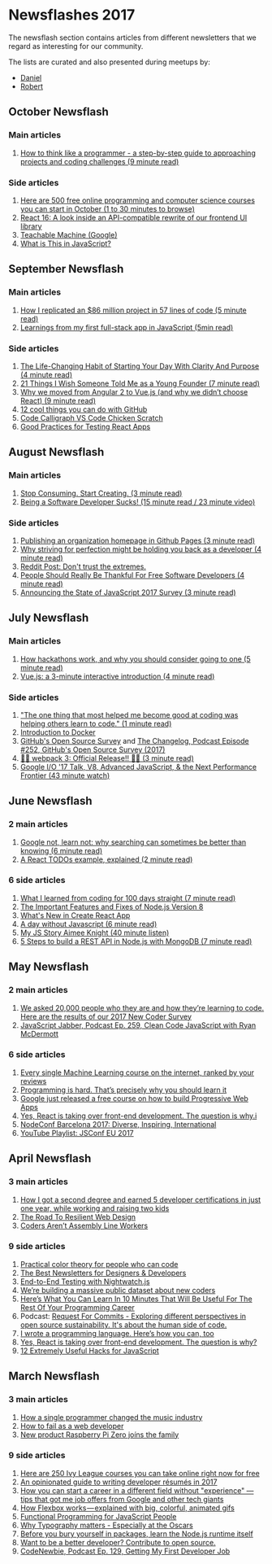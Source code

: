 # Newsflashes 2017

The newsflash section contains articles from different newsletters that we regard as interesting for our community.

The lists are curated and also presented during meetups by:
- [Daniel](https://github.com/DDCreationStudios)
- [Robert](https://github.com/robeerob)

## October Newsflash

### Main articles
1. [How to think like a programmer - a step-by-step guide to approaching projects and coding challenges (9 minute read)](https://fcc.im/2kKi8RZ)


### Side articles
1. [Here are 500 free online programming and computer science courses you can start in October (1 to 30 minutes to browse)](https://fcc.im/2yjrWYG)
1. [React 16: A look inside an API-compatible rewrite of our frontend UI library](https://code.facebook.com/posts/1716776591680069/react-16-a-look-inside-an-api-compatible-rewrite-of-our-frontend-ui-library/)
1. [
Teachable Machine (Google)](https://teachablemachine.withgoogle.com/?utm_campaign=Revue%20newsletter&utm_medium=Newsletter&utm_source=The%20Wild%20Week%20in%20AI)
1. [What is This in JavaScript?](https://developer.telerik.com/topics/web-development/what-is-this-in-javascript/)


## September Newsflash

### Main articles
1. [How I replicated an $86 million project in 57 lines of code (5 minute read)](https://medium.freecodecamp.org/how-i-replicated-an-86-million-project-in-57-lines-of-code-277031330ee9)
2. [Learnings from my first full-stack app in JavaScript (5min read)](https://medium.com/@ddcreationstudi/learnings-from-my-first-full-stack-app-in-javascript-fbb5656af39f)

### Side articles
1. [The Life-Changing Habit of Starting Your Day With Clarity And Purpose (4 minute read)](https://medium.com/personal-growth/the-life-changing-habit-of-starting-your-day-with-clarity-and-purpose-b90cb80eb7f)
2. [21 Things I Wish Someone Told Me as a Young Founder (7 minute read)](https://hackernoon.com/21-things-i-wish-someone-told-me-as-a-young-founder-b5dc6bb92d49)
3. [Why we moved from Angular 2 to Vue.js (and why we didn’t choose React) (9 minute read)](https://medium.com/reverdev/why-we-moved-from-angular-2-to-vue-js-and-why-we-didnt-choose-react-ef807d9f4163)
4. [12 cool things you can do with GitHub](https://hackernoon.com/12-cool-things-you-can-do-with-github-f3e0424cf2f0)
5. [Code Calligraph VS Code Chicken Scratch
](https://medium.freecodecamp.org/what-is-shitty-code-handwriting-ae7c00708b)
6. [Good Practices for Testing React Apps
](https://medium.com/@TuckerConnelly/good-practices-for-testing-react-apps-3a64154fa3b1)

## August Newsflash

### Main articles
1. [Stop Consuming. Start Creating. (3 minute read)](https://medium.com/the-mission/stop-consuming-start-creating-f992bf66f7e0)
2. [Being a Software Developer Sucks! (15 minute read / 23 minute video)](https://guyrobottv.wordpress.com/2017/03/14/being-a-software-developer-sucks/)

### Side articles
1. [Publishing an organization homepage in Github Pages (3 minute read)](https://medium.com/@ddcreationstudi/publishing-an-organization-homepage-on-github-pages-347dbd700f4e)
2. [Why striving for perfection might be holding you back as a developer (4 minute read)](https://fcc.im/2vVuqvN)
3. [Reddit Post: Don't trust the extremes.](https://www.reddit.com/r/cscareerquestions/comments/6tista/dont_trust_the_extremes/)
4. [People Should Really Be Thankful For Free Software Developers (4 minute read)](https://fosspost.org/opinions/people-be-thankful-for-free-software-developers)
5. [Announcing the State of JavaScript 2017 Survey (3 minute read)](https://medium.freecodecamp.org/announcing-the-state-of-javascript-2017-survey-13e8742270d5)

## July Newsflash

### Main articles
1. [How hackathons work, and why you should consider going to one (5 minute read)](https://fcc.im/2tkPM16)
2. [Vue.js: a 3-minute interactive introduction (4 minute read)](https://medium.freecodecamp.org/learn-basic-vue-js-crash-course-guide-vue-tutorial-e3da361c635)

### Side articles
1. ["The one thing that most helped me become good at coding was helping others learn to code." (1 minute read) ](https://fcc.im/2rG9vam)
2. [Introduction to Docker](http://blog.scottlowe.org/2014/03/11/a-quick-introduction-to-docker/)
3. [GitHub's Open Source Survey](http://opensourcesurvey.org/2017/) and [The Changelog, Podcast Episode #252, GitHub's Open Source Survey (2017)](https://changelog.com/podcast/252)
4. [🍾🚀 webpack 3: Official Release!! 🚀🍾 (3 minute read)](https://medium.com/webpack/webpack-3-official-release-15fd2dd8f07b)
5. [Google I/O '17 Talk, V8, Advanced JavaScript, & the Next Performance Frontier (43 minute watch)](https://www.youtube.com/watch?v=EdFDJANJJLs)


## June Newsflash

### 2 main articles
1. [Google not, learn not: why searching can sometimes be better than knowing (6 minute read)](https://fcc.im/2qFUaKg)
1. [A React TODOs example, explained (2 minute read)](https://hackernoon.com/a-react-todos-example-explained-6df53cdebed1)


### 6 side articles
1. [What I learned from coding for 100 days straight (7 minute read)](https://fcc.im/2rloKpL)
2. [The Important Features and Fixes of Node.js Version 8](https://blog.risingstack.com/important-features-fixes-node-js-version-8/?utm_source=RisingStack+Community&utm_campaign=fcd20481ac-EMAIL_CAMPAIGN_2017_06_02&utm_medium=email&utm_term=0_53474ac0b8-fcd20481ac-474938621)
3. [What's New in Create React App](https://facebook.github.io/react/blog/2017/05/18/whats-new-in-create-react-app.html?utm_campaign=Fullstack%2BReact&utm_medium=email&utm_source=Fullstack_React_66)
4. [A day without Javascript (6 minute read)](https://sonniesedge.co.uk/blog/a-day-without-javascript)
5. [My JS Story Aimee Knight (40 minute listen)](https://devchat.tv/js-jabber/my-js-story-aimee-knight)
6. [5 Steps to build a REST API in Node.js with MongoDB (7 minute read)](https://medium.com/@ddcreationstudi/5-steps-to-build-a-rest-api-in-node-js-with-mongodb-e1f2113a39bd)


## May Newsflash

### 2 main articles
1. [We asked 20,000 people who they are and how they’re learning to code. Here are the results of our 2017 New Coder Survey](https://fcc.im/2p1yWpv)
1. [JavaScript Jabber, Podcast Ep. 259, Clean Code JavaScript with Ryan McDermott](https://devchat.tv/js-jabber/clean-code-javascript-with-ryan-mcdermott)

### 6 side articles
1. [Every single Machine Learning course on the internet, ranked by your reviews](https://fcc.im/2pJRNT3)
1. [Programming is hard. That’s precisely why you should learn it](https://fcc.im/2qiUazp)
1. [Google just released a free course on how to build Progressive Web Apps](https://fcc.im/2ppTsz9)
1. [Yes, React is taking over front-end development. The question is why.i](https://medium.freecodecamp.com/yes-react-is-taking-over-front-end-development-the-question-is-why-40837af8ab76)
1. [NodeConf Barcelona 2017: Diverse, Inspiring, International](https://blog.blended.io/nodeconf-barcelona-2017/)
1. [YouTube Playlist: JSConf EU 2017](https://www.youtube.com/watch?v=NpKLt_YO3o8&list=PL37ZVnwpeshFmAPr65sU2O5WMs7_CGjs_)


## April Newsflash

### 3 main articles
1. [How I got a second degree and earned 5 developer certifications in just one year, while working and raising two kids](http://bit.ly/2mw4X85)
1. [The Road To Resilient Web Design](https://www.smashingmagazine.com/2017/03/resilient-web-design)
1. [Coders Aren’t Assembly Line Workers](https://www.linkedin.com/pulse/coders-arent-assembly-line-workers-david-max?utm_campaign=Revue%20newsletter&utm_medium=Newsletter&utm_source=revue)

### 9 side articles
1. [Practical color theory for people who can code](http://bit.ly/2mz8OwK)
1. [The Best Newsletters for Designers & Developers](https://1stwebdesigner.com/best-newsletters-web-designers-developers/)
1. [End-to-End Testing with Nightwatch.js](https://blog.risingstack.com/end-to-end-testing-with-nightwatch-js-node-js-at-scale/?utm_source=RisingStack+Community&utm_campaign=713739aedd-EMAIL_CAMPAIGN_2017_03_28&utm_medium=email&utm_term=0_53474ac0b8-713739aedd-474938621)
1. [We’re building a massive public dataset about new coders](https://medium.freecodecamp.com/take-the-2017-new-coder-survey-and-help-us-build-a-massive-public-dataset-8c808cbee7eb)
1. [Here’s What You Can Learn In 10 Minutes That Will Be Useful For The Rest Of Your Programming Career](https://dev.to/kenmazaika/heres-what-you-can-learn-in-10-minutes-that-will-be-useful-for-the-rest-of-your-programming-career)
1. Podcast: [Request For Commits - Exploring different perspectives in open source sustainability. It's about the human side of code.](https://changelog.com/rfc)
1. [I wrote a programming language. Here’s how you can, too](https://medium.freecodecamp.com/the-programming-language-pipeline-91d3f449c919)
1. [Yes, React is taking over front-end development. The question is why?](https://medium.freecodecamp.com/yes-react-is-taking-over-front-end-development-the-question-is-why-40837af8ab76)
1. [12 Extremely Useful Hacks for JavaScript](https://medium.com/startup-grind/12-extremely-useful-hacks-for-javascript-278567de270)


## March Newsflash

### 3 main articles
1. [How a single programmer changed the music industry](http://bit.ly/2lP7iKf)
1. [How to fail as a web developer](https://theindex.generalassemb.ly/how-to-fail-as-a-web-developer-d218494df1f5#.6bdrowdv1)
1. [New product Raspberry Pi Zero joíns the family](https://www.raspberrypi.org/blog/raspberry-pi-zero-w-joins-family/)

### 9 side articles
1. [Here are 250 Ivy League courses you can take online right now for free](http://bit.ly/2luQuVG)
1. [An opinionated guide to writing developer résumés in 2017](http://bit.ly/2jiG60M)
1. [How you can start a career in a different field without "experience" — tips that got me job offers from Google and other tech giants](http://bit.ly/2lxgfTU)
1. [How Flexbox works — explained with big, colorful, animated gifs](https://medium.freecodecamp.com/an-animated-guide-to-flexbox-d280cf6afc35#.1bfl1zm65)
1. [Functional Programming for JavaScript People](https://medium.com/@chetcorcos/functional-programming-for-javascript-people-1915d8775504#.ucrnzkj6d)
1. [Why Typography matters - Especially at the Oscars](https://medium.freecodecamp.com/why-typography-matters-especially-at-the-oscars-f7b00e202f22#.)
1. [Before you bury yourself in packages, learn the Node.js runtime itself](https://medium.freecodecamp.com/before-you-bury-yourself-in-packages-learn-the-node-js-runtime-itself-f9031fbd8b69)
1. [Want to be a better developer? Contribute to open source.](https://x-team.com/blog/open-source-better-developer/)
1. [CodeNewbie, Podcast Ep. 129, Getting My First Developer Job](http://www.codenewbie.org/podcast/getting-my-first-developer-job)
